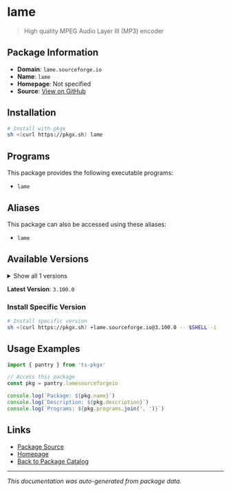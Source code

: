 # lame

> High quality MPEG Audio Layer III (MP3) encoder

## Package Information

- **Domain**: `lame.sourceforge.io`
- **Name**: `lame`
- **Homepage**: Not specified
- **Source**: [View on GitHub](https://github.com/pkgxdev/pantry/tree/main/projects/lame.sourceforge.io/package.yml)

## Installation

```bash
# Install with pkgx
sh <(curl https://pkgx.sh) lame
```

## Programs

This package provides the following executable programs:

- `lame`

## Aliases

This package can also be accessed using these aliases:

- `lame`

## Available Versions

<details>
<summary>Show all 1 versions</summary>

- `3.100.0`

</details>

**Latest Version**: `3.100.0`

### Install Specific Version

```bash
# Install specific version
sh <(curl https://pkgx.sh) +lame.sourceforge.io@3.100.0 -- $SHELL -i
```

## Usage Examples

```typescript
import { pantry } from 'ts-pkgx'

// Access this package
const pkg = pantry.lamesourceforgeio

console.log(`Package: ${pkg.name}`)
console.log(`Description: ${pkg.description}`)
console.log(`Programs: ${pkg.programs.join(', ')}`)
```

## Links

- [Package Source](https://github.com/pkgxdev/pantry/tree/main/projects/lame.sourceforge.io/package.yml)
- [Homepage](#)
- [Back to Package Catalog](../package-catalog.md)

---

*This documentation was auto-generated from package data.*
